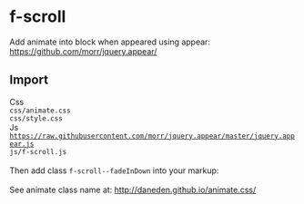 # f-scroll
Add animate into block when appeared using appear: https://github.com/morr/jquery.appear/
## Import
Css </br>
    <code>css/animate.css</code></br>
    <code>css/style.css</code>
</br>Js</br>
    <code>https://raw.githubusercontent.com/morr/jquery.appear/master/jquery.appear.js</code></br>
    <code>js/f-scroll.js</code></br>
</br>Then add class <code>f-scroll--fadeInDown</code> into your markup:
</br></br>See animate class name at: http://daneden.github.io/animate.css/

